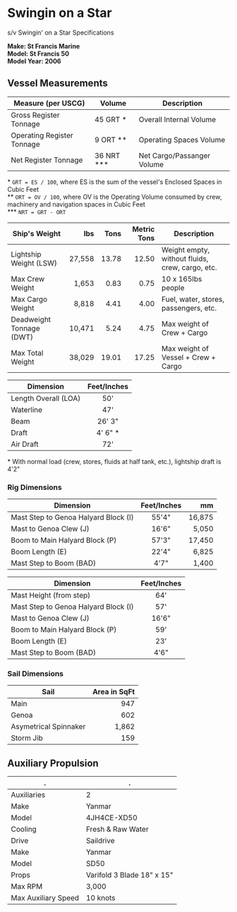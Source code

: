 # Swingin on a Star

s/v Swingin' on a Star Specifications

**Make: St Francis Marine**  
**Model: St Francis 50**  
**Model Year: 2006**  


## Vessel Measurements

|Measure (per USCG)         | Volume       | Description               |
|---------------------------|--------------|---------------------------|
|Gross Register Tonnage     |	45 GRT \*    | Overall Internal Volume   |
|Operating Register Tonnage |	9 ORT \*\*   | Operating Spaces Volume   |
|Net Register Tonnage       |	36 NRT \*\*\*| Net Cargo/Passanger Volume|

\* `GRT = ES / 100`, where ES is the sum of the vessel's Enclosed Spaces in Cubic Feet  
\*\* `ORT = OV / 100`, where OV is the Operating Volume consumed by crew, machinery and navigation spaces in Cubic Feet  
\*\*\* `NRT = GRT - ORT`


|Ship's Weight           | lbs    |  Tons | Metric Tons | Description                                    |
|------------------------|-------:|------:|------------:|------------------------------------------------|
|Lightship Weight (LSW)  | 27,558 | 13.78 |       12.50 |Weight empty, without fluids, crew, cargo, etc. |
|Max Crew Weight         |  1,653 |  0.83 |        0.75 |10 x 165lbs people                              |
|Max Cargo Weight        |  8,818 |  4.41 |        4.00 |Fuel, water, stores, passengers, etc.           |
|Deadweight Tonnage (DWT)| 10,471 |  5.24 |        4.75 |Max weight of Crew + Cargo                      |           
|Max Total Weight        | 38,029 | 19.01 |       17.25 |Max weight of Vessel + Crew + Cargo             |


| Dimension          | Feet/Inches |
|--------------------|:-----------:|
|Length Overall (LOA)|50'          |
|Waterline           |47'          |
|Beam                |26' 3"       |
|Draft               |4' 6" \*     |
|Air Draft           |72'          |

\* With normal load (crew, stores, fluids at half tank, etc.), lightship draft is 4'2"


### Rig Dimensions

| Dimension                           | Feet/Inches | mm    |
|-------------------------------------|:-----------:|------:|
|Mast Step to Genoa Halyard Block (I) |55'4"        |16,875 |
|Mast to Genoa Clew (J)               |16'6"        |5,050  |
|Boom to Main Halyard Block (P)       |57'3"        |17,450 |
|Boom Length (E)                      |22'4"        |6,825  |
|Mast Step to Boom (BAD)              |4'7"         |1,400  |

| Dimension                           | Feet/Inches |
|-------------------------------------|:-----------:|
|Mast Height (from step)              |64'          |
|Mast Step to Genoa Halyard Block (I) |57'          |
|Mast to Genoa Clew (J)               |16'6"        |
|Boom to Main Halyard Block (P)       |59'          |
|Boom Length (E)                      |23'          |
|Mast Step to Boom (BAD)              |4'6"         |


### Sail Dimensions

| Sail                |Area in SqFt|
|---------------------|-----------:|
|Main                 |947         |
|Genoa                |602         |
|Asymetrical Spinnaker|1,862       |
|Storm Jib            |159         |


## Auxiliary Propulsion

|.                    |.                          |
|---------------------|---------------------------|
|Auxiliaries          |2                          |
|Make                 |Yanmar                     |
|Model                |4JH4CE-XD50                |
|Cooling              |Fresh & Raw Water          |
|Drive                |Saildrive                  |
|Make                 |Yanmar                     |
|Model                |SD50                       |
|Props                |Varifold 3 Blade 18" x 15" |
|Max RPM              |3,000                      |
|Max Auxiliary Speed  |10 knots                   |


